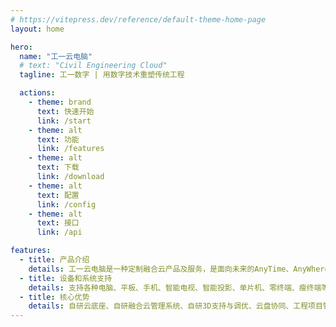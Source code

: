 ```yaml
---
# https://vitepress.dev/reference/default-theme-home-page
layout: home

hero:
  name: "工一云电脑"
  # text: "Civil Engineering Cloud"
  tagline: 工一数字 | 用数字技术重塑传统工程

  actions:
    - theme: brand
      text: 快速开始
      link: /start
    - theme: alt
      text: 功能
      link: /features
    - theme: alt
      text: 下载
      link: /download
    - theme: alt
      text: 配置
      link: /config
    - theme: alt
      text: 接口
      link: /api

features:
  - title: 产品介绍
    details: 工一云电脑是一种定制融合云产品及服务，是面向未来的AnyTime、AnyWhere、AnyDevice的一致性云办公与云教学解决方案。
  - title: 设备和系统支持
    details: 支持各种电脑、平板、手机、智能电视、智能投影、单片机、零终端、瘦终端等设备，同时支持Windows、 Andriod、 iOS、 iPadOS、 macOS， ChromeOS、HarmonyOS、 MIUI OS、MIUI TV、WinPhoneOS、RaspBerryOS、ThinOS、Linux Desktop、Linux Server等。
  - title: 核心优势
    details: 自研云底座、自研融合云管理系统、自研3D支持与调优、云盘协同、工程项目管理、制定服务
---
```



